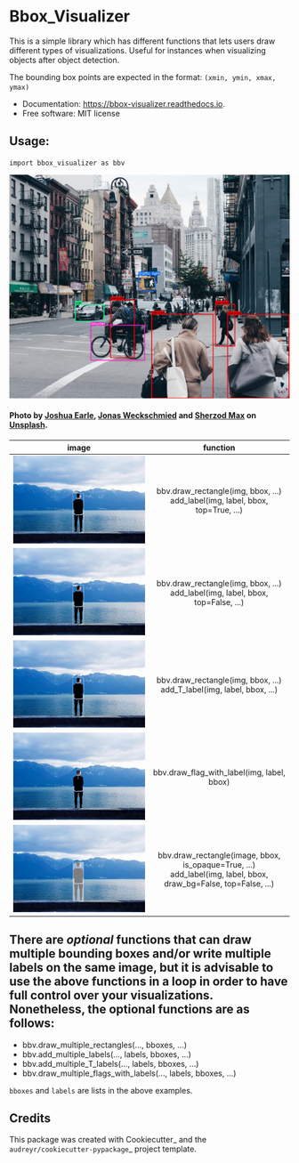 # Bbox_Visualizer

This is a simple library which has different functions that lets users draw different types of visualizations. Useful for instances when visualizing objects after object detection.

The bounding box points are expected in the format: `(xmin, ymin, xmax, ymax)`

* Documentation: https://bbox-visualizer.readthedocs.io.
* Free software: MIT license


## Usage:
    
    import bbox_visualizer as bbv


![cover](images/cover.jpg)





#### Photo by [Joshua Earle](https://unsplash.com/@joshuaearle), [Jonas Weckschmied](https://unsplash.com/@jweckschmied) and [Sherzod Max](https://unsplash.com/@sherzodmax) on [Unsplash](https://unsplash.com).  

|                                                 **image**                                                  |                                                    **function**                                                    |
|:----------------------------------------------------------------------------------------------------------:|:------------------------------------------------------------------------------------------------------------------:|
|               ![bbox with label on top](images/bbox_top.jpg "Bouding box with label on top")               |                  bbv.draw_rectangle(img, bbox, ...)<br>add_label(img, label, bbox, top=True, ...)                  |
|             ![bbox with label inside](images/bbox_inside.jpg "Bouding box with label inside")              |                 bbv.draw_rectangle(img, bbox, ...)<br>add_label(img, label, bbox, top=False, ...)                  |
|                  ![bbox with T label](images/bbox_T.jpg "Bouding box with label inside")                   |                      bbv.draw_rectangle(img, bbox, ...)<br>add_T_label(img, label, bbox, ...)                      |
| ![label with flag](images/flag.jpg "Label that looks like a flag, pole originates from inside the object") |                                     bbv.draw_flag_with_label(img, label, bbox)                                     |
|      ![label with opaque overlay](images/overlay.jpg "Opaque bounding box with label inside the box")      | bbv.draw_rectangle(image, bbox, is_opaque=True, ...)<br>add_label(img, label, bbox, draw_bg=False, top=False, ...) |


## There are *optional* functions that can draw multiple bounding boxes and/or write multiple labels on the same image, but it is advisable to use the above functions in a loop in order to have full control over your visualizations. Nonetheless, the optional functions are as follows:

* bbv.draw_multiple_rectangles(..., bboxes, ...)
* bbv.add_multiple_labels(..., labels, bboxes, ...)
* bbv.add_multiple_T_labels(..., labels, bboxes, ...)
* bbv.draw_multiple_flags_with_labels(..., labels, bboxes, ...)

`bboxes` and `labels` are lists in the above examples.


Credits
-------

This package was created with Cookiecutter_ and the `audreyr/cookiecutter-pypackage`_ project template.

